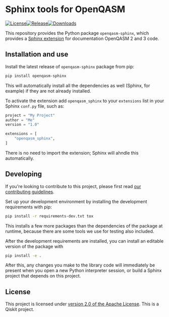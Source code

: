 # Sphinx tools for OpenQASM

[![License](https://img.shields.io/github/license/openqasm/openqasm-sphinx.svg?style=popout-square)](https://opensource.org/licenses/Apache-2.0)[![Release](https://img.shields.io/github/release/openqasm/openqasm-sphinx.svg?style=popout-square)](https://github.com/openqasm/openqasm-sphinx/releases)[![Downloads](https://img.shields.io/pypi/dm/openqasm-sphinx.svg?style=popout-square)](https://pypi.org/project/openqasm-sphinx/)

This repository provides the Python package `openqasm-sphinx`, which provides a [Sphinx extension](https://www.sphinx-doc.org) for documentation OpenQASM 2 and 3 code.


## Installation and use

Install the latest release of `openqasm-sphinx` package from pip:

```bash
pip install openqasm-sphinx
```

This will automatically install all the dependencies as well (Sphinx, for example) if they are not already installed.

To activate the extension add `openqasm_sphinx` to your `extensions` list in your Sphinx `conf.py` file, such as:

```python
project = "My Project"
author = "Me"
version = "1.0"

extensions = [
    "openqasm_sphinx",
]
```

There is no need to import the extension; Sphinx will ahndle this automatically.


## Developing

If you're looking to contribute to this project, please first read [our contributing guidelines](CONTRIBUTING.md).

Set up your development environment by installing the development requirements with pip:

```bash
pip install -r requirements-dev.txt tox
```

This installs a few more packages than the dependencies of the package at runtime, because there are some tools we use for testing also included.

After the development requirements are installed, you can install an editable version of the package with

```bash
pip install -e .
```

After this, any changes you make to the library code will immediately be present when you open a new Python interpreter session, or build a Sphinx project that depends on this project.


## License

This project is licensed under [version 2.0 of the Apache License](LICENSE).
This is a Qiskit project.
